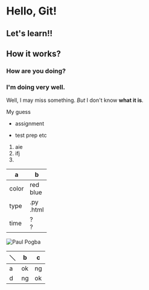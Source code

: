# Hello, Git!
## Let's learn!!
## How it works?
### How are you doing?
### I'm doing very well.

Well, I may miss something. *But* I don't know **what it is**.

My guess
* assignment
- test prep
etc
1. aie
2. ifj
1. 

|a |b
|--|--
|color |red<br>blue 
|type  |.py<br>.html
|time  |?<br>?

![Paul Pogba](img/Unknown.jpeg)

|＼ |b |c
|--|--|--
|a |ok |ng
|d |ng |ok


